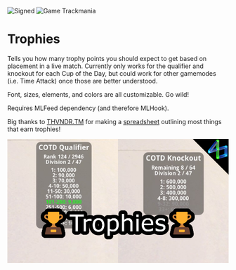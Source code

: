 ![Signed](https://img.shields.io/badge/Signed-No-FF3333)
![Game Trackmania](https://img.shields.io/badge/Game-Trackmania-blue)

# Trophies

Tells you how many trophy points you should expect to get based on placement in a live match. Currently only works for the qualifier and knockout for each Cup of the Day, but could work for other gamemodes (i.e. Time Attack) once those are better understood.

Font, sizes, elements, and colors are all customizable. Go wild!

Requires MLFeed dependency (and therefore MLHook).

Big thanks to [THVNDR.TM](https://trackmania.io/#/player/2d05f1e4-064c-4b9f-99e8-fb28e6b658e8) for making a [spreadsheet](https://docs.google.com/spreadsheets/d/1LVioXnVeLPqwEi09SagfvXV5wZlyLS_nlimYYY4cvQM/htmlview#) outlining most things that earn trophies!

<!-- ![Signed](https://img.shields.io/badge/Signed-Yes-00AA00) -->
<!-- ![Signed](https://img.shields.io/badge/Signed-School_Mode-CC1199) -->
<!-- ![Number of downloads](https://img.shields.io/badge/dynamic/json?query=downloads&url=https%3A%2F%2Fopenplanet.dev%2Fapi%2Fplugin%2F511&label=Downloads&color=purple) -->
<!-- ![Version](https://img.shields.io/badge/dynamic/json?query=version&url=https%3A%2F%2Fopenplanet.dev%2Fapi%2Fplugin%2F511&label=Version&color=red) -->
<!-- ![Game Maniaplanet](https://img.shields.io/badge/Game-Maniaplanet_4-blue) -->
<!-- ![Game Turbo](https://img.shields.io/badge/Game-Turbo-blue) -->

![image](images/trophies.png)